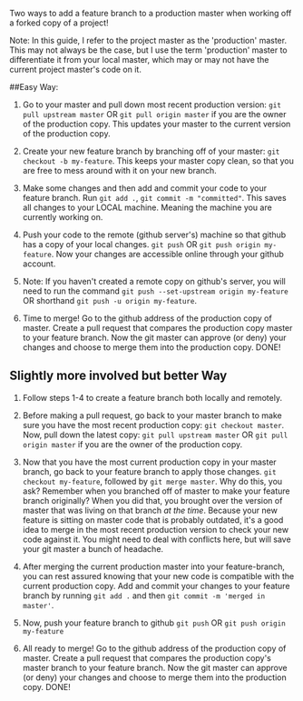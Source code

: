 Two ways to add a feature branch to a production master when working off a forked copy of a project!

Note: In this guide, I refer to the project master as the 'production' master. This may not always be the case, but I use the term 'production' master to differentiate it from your local master, which may or may not have the current project master's code on it.


##Easy Way:

1. Go to your master and pull down most recent production version: `git pull upstream master` OR `git pull origin master` if you are the owner of the production copy. This updates your master to the current version of the production copy.

2. Create your new feature branch by branching off of your master: `git checkout -b my-feature`. This keeps your master copy clean, so that you are free to mess around with it on your new branch.

3. Make some changes and then add and commit your code to your feature branch. Run `git add .`, `git commit -m "committed"`. This saves all changes to your LOCAL machine. Meaning the machine you are currently working on.

4. Push your code to the remote (github server's) machine so that github has a copy of your local changes. `git push` OR `git push origin my-feature`. Now your changes are accessible online through your github account.

5. Note: If you haven't created a remote copy on github's server, you will need to run the command `git push --set-upstream origin my-feature` OR shorthand `git push -u origin my-feature`.

6. Time to merge! Go to the github address of the production copy of master. Create a pull request that compares the production copy master to your feature branch. Now the git master can approve (or deny) your changes and choose to merge them into the production copy. DONE!

## Slightly more involved but better Way

1. Follow steps 1-4 to create a feature branch both locally and remotely.

2. Before making a pull request, go back to your master branch to make sure you have the most recent production copy: `git checkout master`. Now, pull down the latest copy: `git pull upstream master` OR `git pull origin master` if you are the owner of the production copy.

3. Now that you have the most current production copy in your master branch, go back to your feature branch to apply those changes. `git checkout my-feature`, followed by `git merge master`. Why do this, you ask? Remember when you branched off of master to make your feature branch originally? When you did that, you brought over the version of master that was living on that branch *at the time*. Because your new feature is sitting on master code that is probably outdated, it's a good idea to merge in the most recent production version to check your new code against it. You might need to deal with conflicts here, but will save your git master a bunch of headache.

4. After merging the current production master into your feature-branch, you can rest assured knowing that your new code is compatible with the current production copy. Add and commit your changes to your feature branch by running `git add .` and then `git commit -m 'merged in master'`.

5. Now, push your feature branch to github `git push` OR `git push origin my-feature`

6. All ready to merge! Go to the github address of the production copy of master. Create a pull request that compares the production copy's master branch to your feature branch. Now the git master can approve (or deny) your changes and choose to merge them into the production copy. DONE!